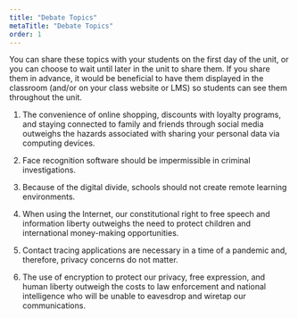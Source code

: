 ```yaml
---
title: "Debate Topics"
metaTitle: "Debate Topics"
order: 1
---
```


You can share these topics with your students on the first day of the unit, or you can choose to wait until later in the unit to share them. If you share them in advance, it would be beneficial to have them displayed in the classroom (and/or on your class website or LMS) so students can see them throughout the unit.

1. The convenience of online shopping, discounts with loyalty programs, and staying connected to family and friends through social media outweighs the hazards associated with sharing your personal data via computing devices. 

2. Face recognition software should be impermissible in criminal investigations.

3. Because of the digital divide, schools should not create remote learning environments.

4. When using the Internet, our constitutional right to free speech and information liberty outweighs the need to protect children and international money-making opportunities.

5. Contact tracing applications are necessary in a time of a pandemic and, therefore, privacy concerns do not matter.

6. The use of encryption to protect our privacy, free expression, and human liberty outweigh the costs to law enforcement and national intelligence who will be unable to eavesdrop and wiretap our communications.
